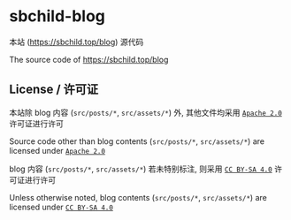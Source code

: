 # sbchild-blog

本站 (<https://sbchild.top/blog>) 源代码

The source code of <https://sbchild.top/blog>

## License / 许可证

本站除 blog 内容 (`src/posts/*`, `src/assets/*`) 外, 其他文件均采用 [`Apache 2.0`](./LICENSE) 许可证进行许可

Source code other than blog contents (`src/posts/*`, `src/assets/*`) are licensed under [`Apache 2.0`](./LICENSE)

blog 内容 (`src/posts/*`, `src/assets/*`) 若未特别标注, 则采用 [`CC BY-SA 4.0`](https://creativecommons.org/licenses/by-sa/4.0/) 许可证进行许可

Unless otherwise noted, blog contents (`src/posts/*`, `src/assets/*`) are licensed under [`CC BY-SA 4.0`](https://creativecommons.org/licenses/by-sa/4.0/)
